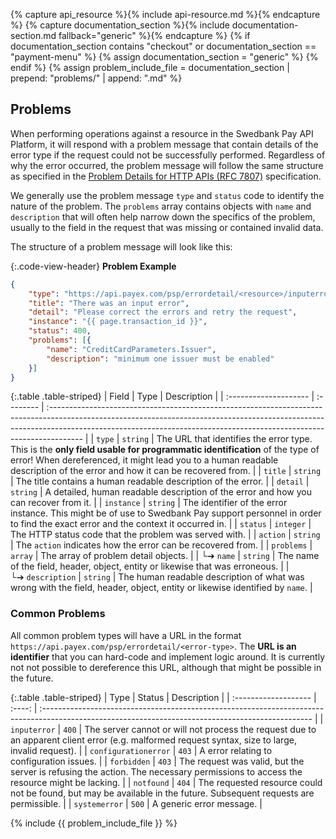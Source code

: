 {% capture api_resource %}{% include api-resource.md %}{% endcapture %}
{% capture documentation_section %}{% include documentation-section.md fallback="generic" %}{% endcapture %}
{% if documentation_section contains "checkout" or documentation_section == "payment-menu" %}
    {% assign documentation_section = "generic" %}
{% endif %}
{% assign problem_include_file = documentation_section | prepend: "problems/" | append: ".md" %}

## Problems

When performing operations against a resource in the Swedbank Pay API Platform,
it will respond with a problem message that contain details of the error type if
the request could not be successfully performed. Regardless of why the error
occurred, the problem message will follow the same structure as specified in the
[Problem Details for HTTP APIs (RFC 7807)][rfc-7807] specification.

We generally use the problem message `type` and `status` code to identify the
nature of the problem. The `problems` array contains objects with `name` and
`description` that will often help narrow down the specifics of the problem,
usually to the field in the request that was missing or contained invalid data.

The structure of a problem message will look like this:

{:.code-view-header}
**Problem Example**

```json
{
    "type": "https://api.payex.com/psp/errordetail/<resource>/inputerror",
    "title": "There was an input error",
    "detail": "Please correct the errors and retry the request",
    "instance": "{{ page.transaction_id }}",
    "status": 400,
    "problems": [{
        "name": "CreditCardParameters.Issuer",
        "description": "minimum one issuer must be enabled"
    }]
}
```

{:.table .table-striped}
| Field                 | Type      | Description                                                                                                                                                                                                                                         |
| :-------------------- | :-------- | :-------------------------------------------------------------------------------------------------------------------------------------------------------------------------------------------------------------------------------------------------- |
| `type`                | `string`  | The URL that identifies the error type. This is the **only field usable for programmatic identification** of the type of error! When dereferenced, it might lead you to a human readable description of the error and how it can be recovered from. |
| `title`               | `string`  | The title contains a human readable description of the error.                                                                                                                                                                                       |
| `detail`              | `string`  | A detailed, human readable description of the error and how you can recover from it.                                                                                                                                                                |
| `instance`            | `string`  | The identifier of the error instance. This might be of use to Swedbank Pay support personnel in order to find the exact error and the context it occurred in.                                                                                       |
| `status`              | `integer` | The HTTP status code that the problem was served with.                                                                                                                                                                                              |
| `action`              | `string`  | The `action` indicates how the error can be recovered from.                                                                                                                                                                                         |
| `problems`            | `array`   | The array of problem detail objects.                                                                                                                                                                                                                |
| └➔&nbsp;`name`        | `string`  | The name of the field, header, object, entity or likewise that was erroneous.                                                                                                                                                                       |
| └➔&nbsp;`description` | `string`  | The human readable description of what was wrong with the field, header, object, entity or likewise identified by `name`.                                                                                                                           |

### Common Problems

All common problem types will have a URL in the format
`https://api.payex.com/psp/errordetail/<error-type>`. The **URL is an
identifier** that you can hard-code and implement logic around. It is currently
not not possible to dereference this URL, although that might be possible in the
future.

{:.table .table-striped}
| Type                 | Status | Description                                                                                                                                        |
| :------------------- | :----: | :------------------------------------------------------------------------------------------------------------------------------------------------- |
| `inputerror`         | `400`  | The server cannot or will not process the request due to an apparent client error (e.g. malformed request syntax, size to large, invalid request). |
| `configurationerror` | `403`  | A error relating to configuration issues.   |
| `forbidden`          | `403`  | The request was valid, but the server is refusing the action. The necessary permissions to access the resource might be lacking.                   |
| `notfound`           | `404`  | The requested resource could not be found, but may be available in the future. Subsequent requests are permissible.                                |
| `systemerror`        | `500`  | A generic error message.                 |

{% include {{ problem_include_file }} %}

[rfc-7807]: https://tools.ietf.org/html/rfc7807
